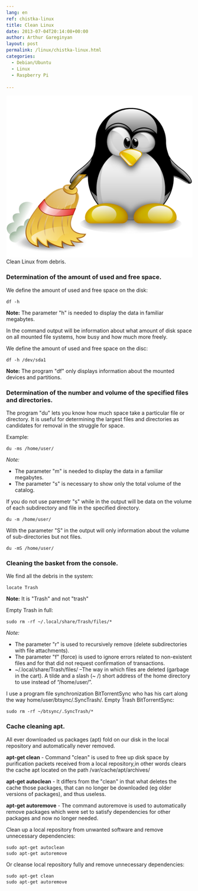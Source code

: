 ```yaml
---
lang: en
ref: chistka-linux
title: Clean Linux
date: 2013-07-04T20:14:08+00:00
author: Arthur Gareginyan
layout: post
permalink: /linux/chistka-linux.html
categories:
  - Debian/Ubuntu
  - Linux
  - Raspberry Pi

---
```


![thumb](/images/thumbnail/Clean-linux.png)
Clean Linux from debris.
 

### Determination of the amount of used and free space.

We define the amount of used and free space on the disk:

```
df -h
```

**Note:**
The parameter "h" is needed to display the data in familiar megabytes.

In the command output will be information about what amount of disk space on all mounted file systems, how busy and how much more freely.

We define the amount of used and free space on the disc:

```
df -h /dev/sda1
```

**Note:**
The program "df" only displays information about the mounted devices and partitions.


### Determination of the number and volume of the specified files and directories.

The program "du" lets you know how much space take a particular file or directory. It is useful for determining the largest files and directories as candidates for removal in the struggle for space.

Example:

```
du -ms /home/user/
```

*Note:*

* The parameter "m" is needed to display the data in a familiar megabytes. 
* The parameter "s" is necessary to show only the total volume of the catalog.

If you do not use paremetr "s" while in the output will be data on the volume of each subdirectory and file in the specified directory.

```
du -m /home/user/
```

With the parameter "S" in the output will only information about the volume of sub-directories but not files. 

```
du -mS /home/user/
```


### Cleaning the basket from the console.

We find all the debris in the system:

```
locate Trash
```

**Note:**
It is "Trash" and not "trash"

Empty Trash in full:

```
sudo rm -rf ~/.local/share/Trash/files/*
```

*Note:*

* The parameter "r" is used to recursively remove (delete subdirectories with file attachments). 
* The parameter "f" (force) is used to ignore errors related to non-existent files and for that did not request confirmation of transactions.
* ~/.local/share/Trash/files/ –The way in which files are deleted (garbage in the cart). A tilde and a slash (~ /) short address of the home directory to use instead of “/home/user/”.

I use a program file synchronization BitTorrentSync who has his cart along the way home/user/btsync/.SyncTrash/.
Empty Trash BitTorrentSync:

```
sudo rm -rf ~/btsync/.SyncTrash/*
```


### Cache cleaning apt.

All ever downloaded us packages (apt) fold on our disk in the local repository and automatically never removed.

**apt-get clean** - Command "clean" is used to free up disk space by purification packets received from a local repository,in other words clears the cache apt located on the path /var/cache/apt/archives/

**apt-get autoclean** - It differs from the "clean" in that what deletes the cache those packages, that can no longer be downloaded (eg older versions of packages), and thus useless.

**apt-get autoremove** - The command autoremove  is used to  automatically remove packages which were set to satisfy dependencies for other packages and  now no longer needed.

Clean up a local repository from unwanted software and remove unnecessary dependencies:

```
sudo apt-get autoclean
sudo apt-get autoremove
```

Or cleanse local repository fully and remove unnecessary dependencies:

```
sudo apt-get clean
sudo apt-get autoremove
```
